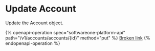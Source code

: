 # Update Account

Update the Account object.

{% openapi-operation spec="softwareone-platform-api" path="/v1/accounts/accounts/{id}" method="put" %}
[Broken link](broken-reference)
{% endopenapi-operation %}

